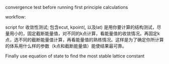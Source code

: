 convergence test before running first principle calculations

workflow:

script for 收敛性测试; 包含ecut, kpoint(, 以及lat) 是用你要计算的结构测试，尽量用小的，固定截断能量值，对不同的k点计算，看能量值的收敛情况。再固定k点，选不同的截断能量值计算，再看能量值的熟练情况。这样是为了确定你所计算的体系用什么样的参数（k点和截断能量值）能使结果最可靠。

Finally use equation of state to find the most stable lattice constant
